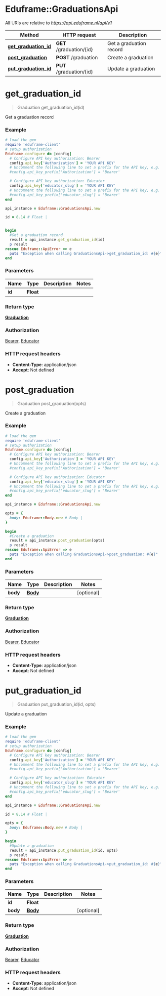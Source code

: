 # Eduframe::GraduationsApi

All URIs are relative to *https://api.eduframe.nl/api/v1*

Method | HTTP request | Description
------------- | ------------- | -------------
[**get_graduation_id**](GraduationsApi.md#get_graduation_id) | **GET** /graduation/{id} | Get a graduation record
[**post_graduation**](GraduationsApi.md#post_graduation) | **POST** /graduation | Create a graduation
[**put_graduation_id**](GraduationsApi.md#put_graduation_id) | **PUT** /graduation/{id} | Update a graduation


# **get_graduation_id**
> Graduation get_graduation_id(id)

Get a graduation record



### Example
```ruby
# load the gem
require 'eduframe-client'
# setup authorization
Eduframe.configure do |config|
  # Configure API key authorization: Bearer
  config.api_key['Authorization'] = 'YOUR API KEY'
  # Uncomment the following line to set a prefix for the API key, e.g. 'Bearer' (defaults to nil)
  #config.api_key_prefix['Authorization'] = 'Bearer'

  # Configure API key authorization: Educator
  config.api_key['educator_slug'] = 'YOUR API KEY'
  # Uncomment the following line to set a prefix for the API key, e.g. 'Bearer' (defaults to nil)
  #config.api_key_prefix['educator_slug'] = 'Bearer'
end

api_instance = Eduframe::GraduationsApi.new

id = 8.14 # Float | 


begin
  #Get a graduation record
  result = api_instance.get_graduation_id(id)
  p result
rescue Eduframe::ApiError => e
  puts "Exception when calling GraduationsApi->get_graduation_id: #{e}"
end
```

### Parameters

Name | Type | Description  | Notes
------------- | ------------- | ------------- | -------------
 **id** | **Float**|  | 

### Return type

[**Graduation**](Graduation.md)

### Authorization

[Bearer](../README.md#Bearer), [Educator](../README.md#Educator)

### HTTP request headers

 - **Content-Type**: application/json
 - **Accept**: Not defined



# **post_graduation**
> Graduation post_graduation(opts)

Create a graduation



### Example
```ruby
# load the gem
require 'eduframe-client'
# setup authorization
Eduframe.configure do |config|
  # Configure API key authorization: Bearer
  config.api_key['Authorization'] = 'YOUR API KEY'
  # Uncomment the following line to set a prefix for the API key, e.g. 'Bearer' (defaults to nil)
  #config.api_key_prefix['Authorization'] = 'Bearer'

  # Configure API key authorization: Educator
  config.api_key['educator_slug'] = 'YOUR API KEY'
  # Uncomment the following line to set a prefix for the API key, e.g. 'Bearer' (defaults to nil)
  #config.api_key_prefix['educator_slug'] = 'Bearer'
end

api_instance = Eduframe::GraduationsApi.new

opts = { 
  body: Eduframe::Body.new # Body | 
}

begin
  #Create a graduation
  result = api_instance.post_graduation(opts)
  p result
rescue Eduframe::ApiError => e
  puts "Exception when calling GraduationsApi->post_graduation: #{e}"
end
```

### Parameters

Name | Type | Description  | Notes
------------- | ------------- | ------------- | -------------
 **body** | [**Body**](.md)|  | [optional] 

### Return type

[**Graduation**](Graduation.md)

### Authorization

[Bearer](../README.md#Bearer), [Educator](../README.md#Educator)

### HTTP request headers

 - **Content-Type**: application/json
 - **Accept**: Not defined



# **put_graduation_id**
> Graduation put_graduation_id(id, opts)

Update a graduation



### Example
```ruby
# load the gem
require 'eduframe-client'
# setup authorization
Eduframe.configure do |config|
  # Configure API key authorization: Bearer
  config.api_key['Authorization'] = 'YOUR API KEY'
  # Uncomment the following line to set a prefix for the API key, e.g. 'Bearer' (defaults to nil)
  #config.api_key_prefix['Authorization'] = 'Bearer'

  # Configure API key authorization: Educator
  config.api_key['educator_slug'] = 'YOUR API KEY'
  # Uncomment the following line to set a prefix for the API key, e.g. 'Bearer' (defaults to nil)
  #config.api_key_prefix['educator_slug'] = 'Bearer'
end

api_instance = Eduframe::GraduationsApi.new

id = 8.14 # Float | 

opts = { 
  body: Eduframe::Body.new # Body | 
}

begin
  #Update a graduation
  result = api_instance.put_graduation_id(id, opts)
  p result
rescue Eduframe::ApiError => e
  puts "Exception when calling GraduationsApi->put_graduation_id: #{e}"
end
```

### Parameters

Name | Type | Description  | Notes
------------- | ------------- | ------------- | -------------
 **id** | **Float**|  | 
 **body** | [**Body**](.md)|  | [optional] 

### Return type

[**Graduation**](Graduation.md)

### Authorization

[Bearer](../README.md#Bearer), [Educator](../README.md#Educator)

### HTTP request headers

 - **Content-Type**: application/json
 - **Accept**: Not defined



